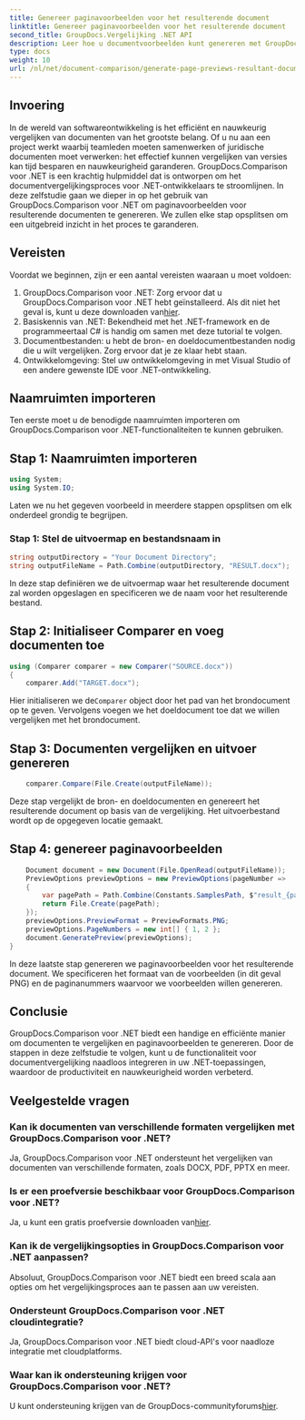 ```yaml
---
title: Genereer paginavoorbeelden voor het resulterende document
linktitle: Genereer paginavoorbeelden voor het resulterende document
second_title: GroupDocs.Vergelijking .NET API
description: Leer hoe u documentvoorbeelden kunt genereren met GroupDocs.Comparison voor .NET. Vergelijk documenten efficiënt en nauwkeurig.
type: docs
weight: 10
url: /nl/net/document-comparison/generate-page-previews-resultant-document/
---
```

## Invoering
In de wereld van softwareontwikkeling is het efficiënt en nauwkeurig vergelijken van documenten van het grootste belang. Of u nu aan een project werkt waarbij teamleden moeten samenwerken of juridische documenten moet verwerken: het effectief kunnen vergelijken van versies kan tijd besparen en nauwkeurigheid garanderen. GroupDocs.Comparison voor .NET is een krachtig hulpmiddel dat is ontworpen om het documentvergelijkingsproces voor .NET-ontwikkelaars te stroomlijnen. In deze zelfstudie gaan we dieper in op het gebruik van GroupDocs.Comparison voor .NET om paginavoorbeelden voor resulterende documenten te genereren. We zullen elke stap opsplitsen om een uitgebreid inzicht in het proces te garanderen.
## Vereisten
Voordat we beginnen, zijn er een aantal vereisten waaraan u moet voldoen:
1.  GroupDocs.Comparison voor .NET: Zorg ervoor dat u GroupDocs.Comparison voor .NET hebt geïnstalleerd. Als dit niet het geval is, kunt u deze downloaden van[hier](https://releases.groupdocs.com/comparison/net/).
2. Basiskennis van .NET: Bekendheid met het .NET-framework en de programmeertaal C# is handig om samen met deze tutorial te volgen.
3. Documentbestanden: u hebt de bron- en doeldocumentbestanden nodig die u wilt vergelijken. Zorg ervoor dat je ze klaar hebt staan.
4. Ontwikkelomgeving: Stel uw ontwikkelomgeving in met Visual Studio of een andere gewenste IDE voor .NET-ontwikkeling.

## Naamruimten importeren
Ten eerste moet u de benodigde naamruimten importeren om GroupDocs.Comparison voor .NET-functionaliteiten te kunnen gebruiken.
## Stap 1: Naamruimten importeren
```csharp
using System;
using System.IO;
```
Laten we nu het gegeven voorbeeld in meerdere stappen opsplitsen om elk onderdeel grondig te begrijpen.
### Stap 1: Stel de uitvoermap en bestandsnaam in
```csharp
string outputDirectory = "Your Document Directory";
string outputFileName = Path.Combine(outputDirectory, "RESULT.docx");
```
In deze stap definiëren we de uitvoermap waar het resulterende document zal worden opgeslagen en specificeren we de naam voor het resulterende bestand.
## Stap 2: Initialiseer Comparer en voeg documenten toe
```csharp
using (Comparer comparer = new Comparer("SOURCE.docx"))
{
    comparer.Add("TARGET.docx");
```
 Hier initialiseren we de`Comparer` object door het pad van het brondocument op te geven. Vervolgens voegen we het doeldocument toe dat we willen vergelijken met het brondocument.
## Stap 3: Documenten vergelijken en uitvoer genereren
```csharp
    comparer.Compare(File.Create(outputFileName));
```
Deze stap vergelijkt de bron- en doeldocumenten en genereert het resulterende document op basis van de vergelijking. Het uitvoerbestand wordt op de opgegeven locatie gemaakt.
## Stap 4: genereer paginavoorbeelden
```csharp
    Document document = new Document(File.OpenRead(outputFileName));
    PreviewOptions previewOptions = new PreviewOptions(pageNumber =>
    {
        var pagePath = Path.Combine(Constants.SamplesPath, $"result_{pageNumber}.png");
        return File.Create(pagePath);
    });
    previewOptions.PreviewFormat = PreviewFormats.PNG;
    previewOptions.PageNumbers = new int[] { 1, 2 };
    document.GeneratePreview(previewOptions);
}
```
In deze laatste stap genereren we paginavoorbeelden voor het resulterende document. We specificeren het formaat van de voorbeelden (in dit geval PNG) en de paginanummers waarvoor we voorbeelden willen genereren.

## Conclusie
GroupDocs.Comparison voor .NET biedt een handige en efficiënte manier om documenten te vergelijken en paginavoorbeelden te genereren. Door de stappen in deze zelfstudie te volgen, kunt u de functionaliteit voor documentvergelijking naadloos integreren in uw .NET-toepassingen, waardoor de productiviteit en nauwkeurigheid worden verbeterd.
## Veelgestelde vragen
### Kan ik documenten van verschillende formaten vergelijken met GroupDocs.Comparison voor .NET?
Ja, GroupDocs.Comparison voor .NET ondersteunt het vergelijken van documenten van verschillende formaten, zoals DOCX, PDF, PPTX en meer.
### Is er een proefversie beschikbaar voor GroupDocs.Comparison voor .NET?
 Ja, u kunt een gratis proefversie downloaden van[hier](https://releases.groupdocs.com/).
### Kan ik de vergelijkingsopties in GroupDocs.Comparison voor .NET aanpassen?
Absoluut, GroupDocs.Comparison voor .NET biedt een breed scala aan opties om het vergelijkingsproces aan te passen aan uw vereisten.
### Ondersteunt GroupDocs.Comparison voor .NET cloudintegratie?
Ja, GroupDocs.Comparison voor .NET biedt cloud-API's voor naadloze integratie met cloudplatforms.
### Waar kan ik ondersteuning krijgen voor GroupDocs.Comparison voor .NET?
 U kunt ondersteuning krijgen van de GroupDocs-communityforums[hier](https://forum.groupdocs.com/c/comparison/12).